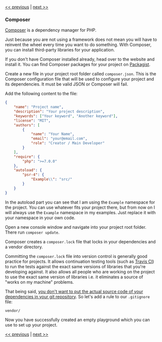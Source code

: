 [<< previous](01-front-controller.md) | [next >>](03-error-handler.md)

### Composer

[Composer](https://getcomposer.org/) is a dependency manager for PHP.

Just because you are not using a framework does not mean you will have to reinvent the wheel every time you want to do something. With Composer, you can install third-party libraries for your application.

If you don't have Composer installed already, head over to the website and install it. You can find Composer packages for your project on [Packagist](https://packagist.org/).

Create a new file in your project root folder called `composer.json`. This is the Composer configuration file that will be used to configure your project and its dependencies. It must be valid JSON or Composer will fail.

Add the following content to the file:

```json
{
    "name": "Project name",
    "description": "Your project description",
    "keywords": ["Your keyword", "Another keyword"],
    "license": "MIT",
    "authors": [
        {
            "name": "Your Name",
            "email": "your@email.com",
            "role": "Creator / Main Developer"
        }
    ],
    "require": {
        "php": ">=7.0.0"
    },
    "autoload": {
        "psr-4": {
            "Example\\": "src/"
        }
    }
}
```

In the autoload part you can see that I am using the `Example` namespace for the project. You can use whatever fits your project there, but from now on I will always use the `Example` namespace in my examples. Just replace it with your namespace in your own code.

Open a new console window and navigate into your project root folder. There run `composer update`.

Composer creates a `composer.lock` file that locks in your dependencies and a vendor directory. 

Committing the `composer.lock` file into version control is generally good practice for projects. It allows continuation testing tools (such as [Travis CI](https://travis-ci.org/)) to run the tests against the exact same versions of libraries that you're developing against. It also allows all people who are working on the project to use the exact same version of libraries i.e. it eliminates a source of "works on my machine" problems.

That being said, [you don't want to put the actual source code of your dependencies in your git repository](https://getcomposer.org/doc/faqs/should-i-commit-the-dependencies-in-my-vendor-directory.md). So let's add a rule to our `.gitignore` file:

```
vendor/
```

Now you have successfully created an empty playground which you can use to set up your project.

[<< previous](01-front-controller.md) | [next >>](03-error-handler.md)
